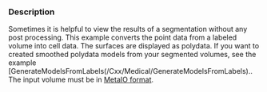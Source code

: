 ### Description
Sometimes it is helpful to view the results of a segmentation without
any post processing. This example converts the point data from a
labeled volume into cell data. The surfaces are displayed as
polydata. If you want to created smoothed polydata models from your
segmented volumes, see the example [GenerateModelsFromLabels(/Cxx/Medical/GenerateModelsFromLabels).. The input volume must be in [MetaIO format](http://www.vtk.org/Wiki/MetaIO/Documentation).
